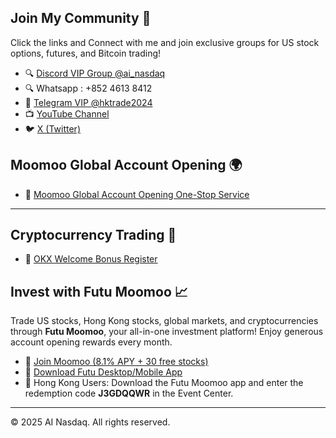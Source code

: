 ## Join My Community 🤝

Click the links and Connect with me and join exclusive groups for US stock options, futures, and Bitcoin trading!

- 🔍 [Discord VIP Group @ai_nasdaq ](https://discord.gg/vSppgxAwYz)
- 🔍 Whatsapp : +852 4613 8412
- 💬 [Telegram VIP @hktrade2024 ](https://t.me/hktrade2024)
- 📺 [YouTube Channel](https://youtube.com/@ai_nasdaq)
- 🐦 [ X (Twitter) ](https://x.com/hktrade2022)

## Moomoo Global Account Opening 🌍

- 🎉 [Moomoo Global Account Opening One-Stop Service](https://j.moomoo.com/00yLZM)

---

## Cryptocurrency Trading 💸

- 🌟 [OKX Welcome Bonus Register](https://okx.com/join/Q7tTR4)


## Invest with Futu Moomoo 📈

Trade US stocks, Hong Kong stocks, global markets, and cryptocurrencies through **Futu Moomoo**, your all-in-one investment platform! Enjoy generous account opening rewards every month.

- 🚀 [Join Moomoo (8.1% APY + 30 free stocks)](https://j.moomoo.com/00yLZM)
- 📲 [Download Futu Desktop/Mobile App](https://www.futunn.com/en)
- 🔑 Hong Kong Users: Download the Futu Moomoo app and enter the redemption code **J3GDQQWR** in the Event Center.


---

© 2025 AI Nasdaq. All rights reserved.
